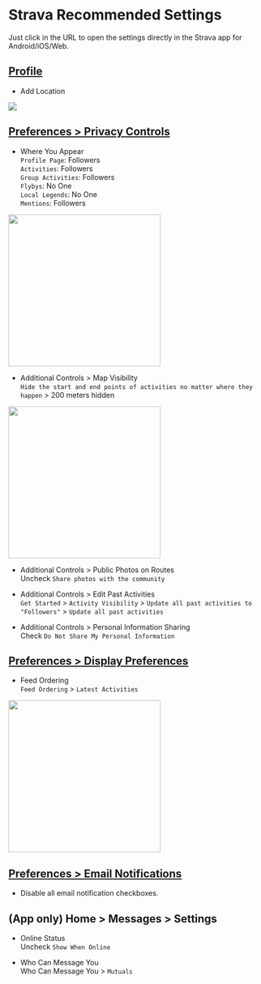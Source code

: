 # Strava Recommended Settings

Just click in the URL to open the settings directly in the Strava app for Android/iOS/Web.

## [Profile](https://www.strava.com/settings/profile)

- Add Location

<p align="left">
<img src="./media/strava-recommended-settings-location.png">
</p>

## [Preferences > Privacy Controls](https://www.strava.com/settings/privacy)

- Where You Appear\
  `Profile Page`: Followers\
  `Activities`: Followers\
  `Group Activities`: Followers\
  `Flybys`: No One\
  `Local Legends`: No One\
  `Mentions`: Followers

<p align="left">
<img src="./media/strava-recommended-settings-privacy-controls.png" width=300>
</p>

- Additional Controls > Map Visibility\
  `Hide the start and end points of activities no matter where they happen` > 200 meters hidden

<p align="left">
<img src="./media/strava-recommended-settings-map-visibility.png" width=300>
</p>

- Additional Controls > Public Photos on Routes\
  Uncheck `Share photos with the community`

- Additional Controls > Edit Past Activities\
  `Get Started` > `Activity Visibility` > `Update all past activities to "Followers"` > `Update all past activities`

- Additional Controls > Personal Information Sharing\
  Check `Do Not Share My Personal Information`

## [Preferences > Display Preferences](https://www.strava.com/settings/display)

- Feed Ordering\
  `Feed Ordering` > `Latest Activities`

<p align="left">
<img src="./media/strava-recommended-settings-feed-ordering.png" width=300>
</p>

## [Preferences > Email Notifications](https://www.strava.com/settings/email)

- Disable all email notification checkboxes.

## (App only) Home > Messages > Settings

- Online Status\
  Uncheck `Show When Online`

- Who Can Message You\
  Who Can Message You > `Mutuals`
